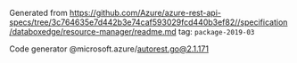 Generated from https://github.com/Azure/azure-rest-api-specs/tree/3c764635e7d442b3e74caf593029fcd440b3ef82//specification/databoxedge/resource-manager/readme.md tag: `package-2019-03`

Code generator @microsoft.azure/autorest.go@2.1.171


